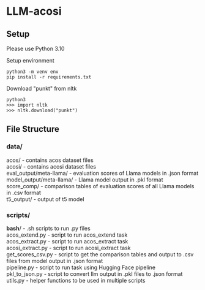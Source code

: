 # LLM-acosi

## Setup
Please use Python 3.10

Setup environment
```
python3 -m venv env
pip install -r requirements.txt
```

Download "punkt" from nltk
```
python3
>>> import nltk
>>> nltk.download("punkt")
```

## File Structure
### data/
acos/ - contains acos dataset files <br>
acosi/ - contains acosi dataset files <br>
eval_output/meta-llama/ - evaluation scores of Llama models in .json format <br>
model_output/meta-llama/ - Llama model output in .pkl format <br>
score_comp/ - comparison tables of evaluation scores of all Llama models in .csv format <br>
t5_output/ - output of t5 model

### scripts/
**bash**/ - .sh scripts to run .py files <br>
acos_extend.py - script to run acos_extend task <br>
acos_extract.py - script to run acos_extract task <br>
acosi_extract.py - script to run acosi_extract task <br>
get_scores_csv.py - script to get the comparison tables and output to .csv files from model output in .json format <br>
pipeline.py - script to run task using Hugging Face pipeline <br>
pkl_to_json.py - script to convert llm output in .pkl files to .json format <br>
utils.py - helper functions to be used in multiple scripts
